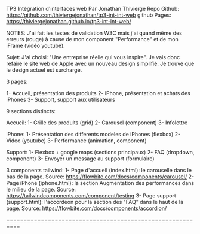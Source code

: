 TP3 Intégration d'interfaces web
Par Jonathan Thivierge
Repo Github: https://github.com/thiviergejonathan/tp3-int-int-web
github Pages: https://thiviergejonathan.github.io/tp3-int-int-web/

NOTES: J'ai fait les testes de validation W3C mais j'ai quand même des erreurs (rouge) à cause de mon component "Performance" et de mon iFrame (vidéo youtube).

Sujet: 
J'ai choisi: "Une entreprise réelle qui vous inspire".
Je vais donc refaire le site web de Apple avec un nouveau design simplifié. Je trouve que le design actuel est surchargé.

3 pages:

1- Accueil, présentation des produits
2- iPhone, présentation et achats des iPhones
3- Support, support aux utilisateurs


9 sections distincts:

Accueil:
1- Grille des produits (grid)
2- Carousel (component)
3- Infolettre

iPhone:
1- Présentation des differents modeles de iPhones (flexbox)
2- Video (youtube)
3- Performance (animation, component)

Support:
1- Flexbox + google maps (sections principaux)
2- FAQ (dropdown, component)
3- Envoyer un message au support (formulaire)

3 components tailwind:
1- Page d'accueil (index.html): le carouselle dans le bas de la page. Source: https://flowbite.com/docs/components/carousel/
2- Page iPhone (iphone.html): la section Augmentation des performances dans le milieu de la page. Source: https://tailwindcomponents.com/component/testing
3- Page support (support.html): l'accordéon pour la section des "FAQ" dans le haut de la page. Source: https://flowbite.com/docs/components/accordion/


==========================================================
